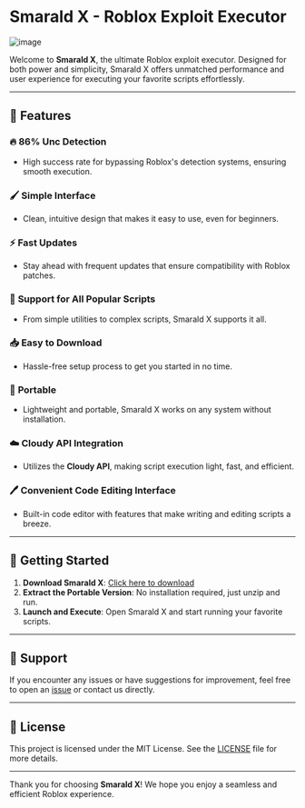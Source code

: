 # Smarald X - Roblox Exploit Executor

![image](https://github.com/user-attachments/assets/9bc7e3cf-ecee-4059-b296-c9595e784d13)

Welcome to **Smarald X**, the ultimate Roblox exploit executor. Designed for both power and simplicity, Smarald X offers unmatched performance and user experience for executing your favorite scripts effortlessly.

---

## 🌟 Features

### 🔥 **86% Unc Detection**
- High success rate for bypassing Roblox's detection systems, ensuring smooth execution.

### 🖌️ **Simple Interface**
- Clean, intuitive design that makes it easy to use, even for beginners.

### ⚡ **Fast Updates**
- Stay ahead with frequent updates that ensure compatibility with Roblox patches.

### 📜 **Support for All Popular Scripts**
- From simple utilities to complex scripts, Smarald X supports it all.

### 📥 **Easy to Download**
- Hassle-free setup process to get you started in no time.

### 💼 **Portable**
- Lightweight and portable, Smarald X works on any system without installation.

### ☁️ **Cloudy API Integration**
- Utilizes the **Cloudy API**, making script execution light, fast, and efficient.

### 🖊️ **Convenient Code Editing Interface**
- Built-in code editor with features that make writing and editing scripts a breeze.

---

## 🚀 Getting Started

1. **Download Smarald X**: [Click here to download](https://github.com/FoarteBine/SmaraldX/releases) 
2. **Extract the Portable Version**: No installation required, just unzip and run.
3. **Launch and Execute**: Open Smarald X and start running your favorite scripts.

---

## 💬 Support

If you encounter any issues or have suggestions for improvement, feel free to open an [issue](https://github.com/your-repo/issues) or contact us directly.

---

## 📜 License

This project is licensed under the MIT License. See the [LICENSE](LICENSE) file for more details.

---

Thank you for choosing **Smarald X**! We hope you enjoy a seamless and efficient Roblox experience.
